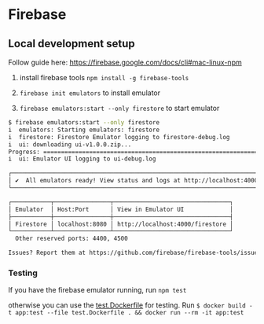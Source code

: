 # Firebase

## Local development setup

Follow guide here: https://firebase.google.com/docs/cli#mac-linux-npm

1. install firebase tools `npm install -g firebase-tools`

2. `firebase init emulators` to install emulator

3. `firebase emulators:start --only firestore` to start emulator
```bash
$ firebase emulators:start --only firestore
i  emulators: Starting emulators: firestore
i  firestore: Firestore Emulator logging to firestore-debug.log
i  ui: downloading ui-v1.0.0.zip...
Progress: ===============================================================================================================================================================================================================> (100% of 4MB
i  ui: Emulator UI logging to ui-debug.log

┌───────────────────────────────────────────────────────────────────────┐
│ ✔  All emulators ready! View status and logs at http://localhost:4000 │
└───────────────────────────────────────────────────────────────────────┘

┌───────────┬────────────────┬─────────────────────────────────┐
│ Emulator  │ Host:Port      │ View in Emulator UI             │
├───────────┼────────────────┼─────────────────────────────────┤
│ Firestore │ localhost:8080 │ http://localhost:4000/firestore │
└───────────┴────────────────┴─────────────────────────────────┘
  Other reserved ports: 4400, 4500

Issues? Report them at https://github.com/firebase/firebase-tools/issues and attach the *-debug.log files.

```

### Testing

If you have the firebase emulator running, run `npm test`

otherwise you can use the [test.Dockerfile](test.Dockerfile) for testing. Run `$ docker build -t app:test --file test.Dockerfile . && docker run --rm -it app:test`   
